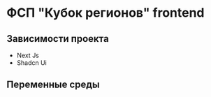 # ФСП "Кубок регионов" frontend

## Зависимости проекта

- Next Js
- Shadcn Ui

## Переменные среды


